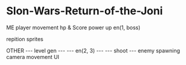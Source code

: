 # Slon-Wars-Return-of-the-Joni

ME
player movement
hp & Score
power up
en(1, boss)

repition
sprites

OTHER
--- level gen ---
--- en(2, 3) ---
--- shoot ---
enemy spawning
camera movement
UI
